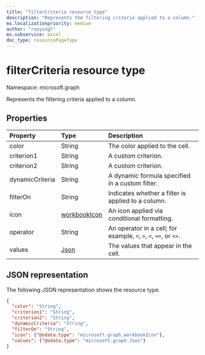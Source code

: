 ```yaml
---
title: "filterCriteria resource type"
description: "Represents the filtering criteria applied to a column."
ms.localizationpriority: medium
author: "ruoyingl"
ms.subservice: excel
doc_type: resourcePageType
---
```


# filterCriteria resource type

Namespace: microsoft.graph

Represents the filtering criteria applied to a column.

## Properties

| Property	      | Type	                 |Description|
|:----------------|:-------------------------|:----------|
| color           | String                   | The color applied to the cell.   |
| criterion1      | String                   | A custom criterion.  |
| criterion2      | String                   | A custom criterion.    |
| dynamicCriteria | String                   | A dynamic formula specified in a custom filter.   |
| filterOn        | String                   | Indicates whether a filter is applied to a column.    |
| icon            | [workbookIcon](workbookicon.md)  | An icon applied via conditional formatting.   |
| operator        | String                   | An operator in a cell; for example, `=`, `>`, `<`, `<=`, or `<>`.    |
| values          | [Json](json.md)          | The values that appear in the cell.    |

## JSON representation

The following JSON representation shows the resource type.

<!-- {
  "blockType": "resource",
  "optionalProperties": [

  ],
  "@odata.type": "microsoft.graph.workbookFilterCriteria"
}-->

```json
{
  "color": "String",
  "criterion1": "String",
  "criterion2": "String",
  "dynamicCriteria": "String",
  "filterOn": "String",
  "icon": {"@odata.type": "microsoft.graph.workbookIcon"},
  "values": {"@odata.type": "microsoft.graph.Json"}
}
```

<!-- {
  "type": "#page.annotation",
  "suppressions": []
} -->

